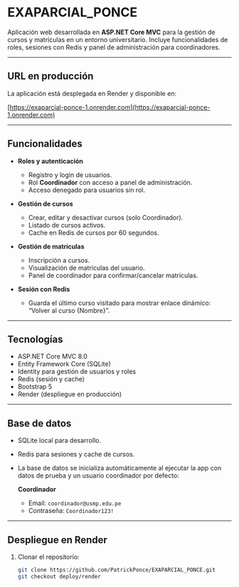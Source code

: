 # EXAPARCIAL_PONCE

Aplicación web desarrollada en **ASP.NET Core MVC** para la gestión de cursos y matrículas en un entorno universitario. Incluye funcionalidades de roles, sesiones con Redis y panel de administración para coordinadores.

---

## URL en producción

La aplicación está desplegada en Render y disponible en:

[https://exaparcial-ponce-1.onrender.com](https://exaparcial-ponce-1.onrender.com)

---

## Funcionalidades

- **Roles y autenticación**
  - Registro y login de usuarios.
  - Rol **Coordinador** con acceso a panel de administración.
  - Acceso denegado para usuarios sin rol.

- **Gestión de cursos**
  - Crear, editar y desactivar cursos (solo Coordinador).
  - Listado de cursos activos.
  - Cache en Redis de cursos por 60 segundos.

- **Gestión de matrículas**
  - Inscripción a cursos.
  - Visualización de matrículas del usuario.
  - Panel de coordinador para confirmar/cancelar matrículas.

- **Sesión con Redis**
  - Guarda el último curso visitado para mostrar enlace dinámico: “Volver al curso {Nombre}”.

---

## Tecnologías

- ASP.NET Core MVC 8.0
- Entity Framework Core (SQLite)
- Identity para gestión de usuarios y roles
- Redis (sesión y cache)
- Bootstrap 5
- Render (despliegue en producción)

---

## Base de datos

- SQLite local para desarrollo.
- Redis para sesiones y cache de cursos.
- La base de datos se inicializa automáticamente al ejecutar la app con datos de prueba y un usuario coordinador por defecto:

  **Coordinador**  
  - Email: `coordinador@usmp.edu.pe`  
  - Contraseña: `Coordinador123!`

---

## Despliegue en Render

1. Clonar el repositorio:  
   ```bash
   git clone https://github.com/PatrickPonce/EXAPARCIAL_PONCE.git
   git checkout deploy/render

